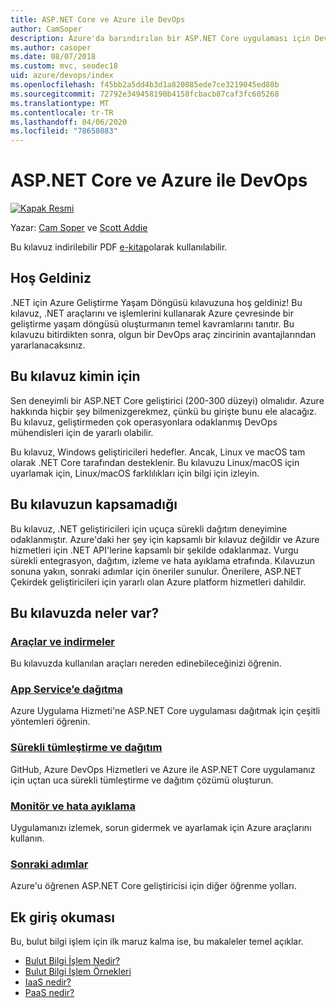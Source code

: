 ```yaml
---
title: ASP.NET Core ve Azure ile DevOps
author: CamSoper
description: Azure'da barındırılan bir ASP.NET Core uygulaması için DevOps ardışık hattı oluşturma konusunda uçuça kılavuz sağlayan bir kılavuz.
ms.author: casoper
ms.date: 08/07/2018
ms.custom: mvc, seodec18
uid: azure/devops/index
ms.openlocfilehash: f45bb2a5dd4b3d1a820085ede7ce3219045ed80b
ms.sourcegitcommit: 72792e349458190b4158fcbacb87caf3fc605268
ms.translationtype: MT
ms.contentlocale: tr-TR
ms.lasthandoff: 04/06/2020
ms.locfileid: "78658083"
---
```

# <a name="devops-with-aspnet-core-and-azure"></a>ASP.NET Core ve Azure ile DevOps

[![Kapak Resmi](./media/cover-large.png)](https://aka.ms/devopsbook)

Yazar: [Cam Soper](https://twitter.com/camsoper) ve [Scott Addie](https://twitter.com/scottaddie)

Bu kılavuz indirilebilir PDF [e-kitap](https://aka.ms/devopsbook)olarak kullanılabilir.

## <a name="welcome"></a>Hoş Geldiniz 

.NET için Azure Geliştirme Yaşam Döngüsü kılavuzuna hoş geldiniz! Bu kılavuz, .NET araçlarını ve işlemlerini kullanarak Azure çevresinde bir geliştirme yaşam döngüsü oluşturmanın temel kavramlarını tanıtır. Bu kılavuzu bitirdikten sonra, olgun bir DevOps araç zincirinin avantajlarından yararlanacaksınız.

## <a name="who-this-guide-is-for"></a>Bu kılavuz kimin için

Sen deneyimli bir ASP.NET Core geliştirici (200-300 düzeyi) olmalıdır. Azure hakkında hiçbir şey bilmenizgerekmez, çünkü bu girişte bunu ele alacağız. Bu kılavuz, geliştirmeden çok operasyonlara odaklanmış DevOps mühendisleri için de yararlı olabilir.

Bu kılavuz, Windows geliştiricileri hedefler. Ancak, Linux ve macOS tam olarak .NET Core tarafından desteklenir. Bu kılavuzu Linux/macOS için uyarlamak için, Linux/macOS farklılıkları için bilgi için izleyin.

## <a name="what-this-guide-doesnt-cover"></a>Bu kılavuzun kapsamadığı

Bu kılavuz, .NET geliştiricileri için uçuça sürekli dağıtım deneyimine odaklanmıştır. Azure'daki her şey için kapsamlı bir kılavuz değildir ve Azure hizmetleri için .NET API'lerine kapsamlı bir şekilde odaklanmaz. Vurgu sürekli entegrasyon, dağıtım, izleme ve hata ayıklama etrafında. Kılavuzun sonuna yakın, sonraki adımlar için öneriler sunulur. Önerilere, ASP.NET Çekirdek geliştiricileri için yararlı olan Azure platform hizmetleri dahildir.

## <a name="whats-in-this-guide"></a>Bu kılavuzda neler var?

### <a name="tools-and-downloads"></a>[Araçlar ve indirmeler](xref:azure/devops/tools-and-downloads)

Bu kılavuzda kullanılan araçları nereden edinebileceğinizi öğrenin.

### <a name="deploy-to-app-service"></a>[App Service’e dağıtma](xref:azure/devops/deploy-to-app-service)

Azure Uygulama Hizmeti'ne ASP.NET Core uygulaması dağıtmak için çeşitli yöntemleri öğrenin.

### <a name="continuous-integration-and-deployment"></a>[Sürekli tümleştirme ve dağıtım](xref:azure/devops/cicd)

GitHub, Azure DevOps Hizmetleri ve Azure ile ASP.NET Core uygulamanız için uçtan uca sürekli tümleştirme ve dağıtım çözümü oluşturun.

### <a name="monitor-and-debug"></a>[Monitör ve hata ayıklama](xref:azure/devops/monitor)

Uygulamanızı izlemek, sorun gidermek ve ayarlamak için Azure araçlarını kullanın.

### <a name="next-steps"></a>[Sonraki adımlar](xref:azure/devops/next-steps)

Azure'u öğrenen ASP.NET Core geliştiricisi için diğer öğrenme yolları.

## <a name="additional-introductory-reading"></a>Ek giriş okuması

Bu, bulut bilgi işlem için ilk maruz kalma ise, bu makaleler temel açıklar.

* [Bulut Bilgi İşlem Nedir?](https://azure.microsoft.com/overview/what-is-cloud-computing/)
* [Bulut Bilgi İşlem Örnekleri](https://azure.microsoft.com/overview/examples-of-cloud-computing/)
* [IaaS nedir?](https://azure.microsoft.com/overview/what-is-iaas/)
* [PaaS nedir?](https://azure.microsoft.com/overview/what-is-paas/)
